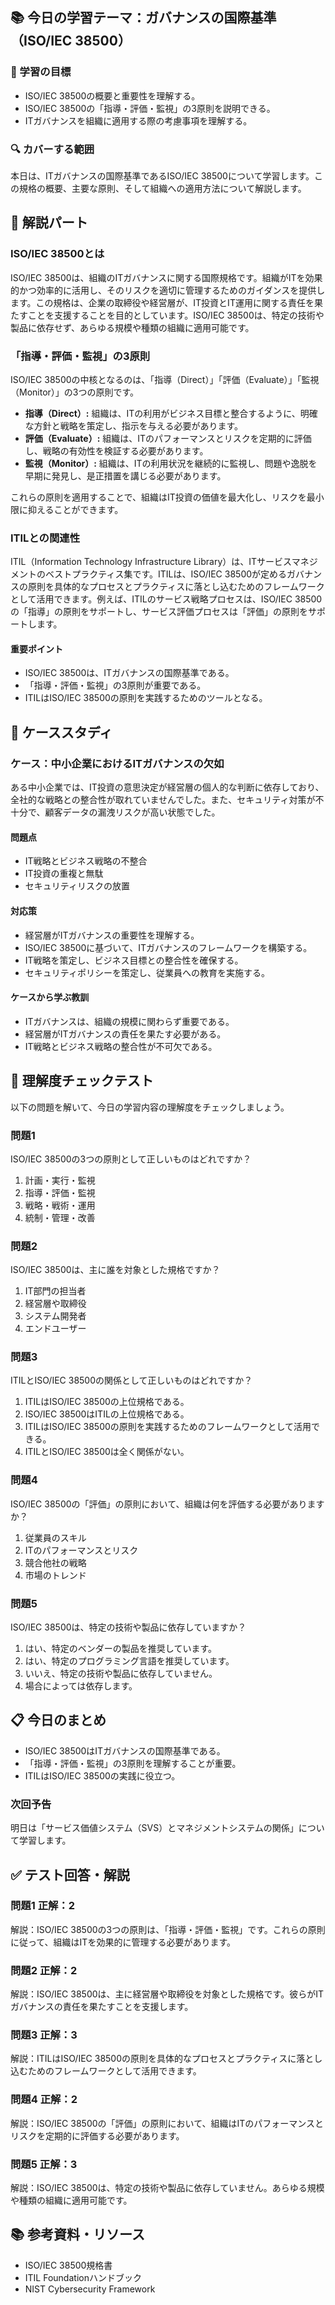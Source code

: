 
## 📚 今日の学習テーマ：ガバナンスの国際基準（ISO/IEC 38500）

### 📝 学習の目標

* ISO/IEC 38500の概要と重要性を理解する。
* ISO/IEC 38500の「指導・評価・監視」の3原則を説明できる。
* ITガバナンスを組織に適用する際の考慮事項を理解する。

### 🔍 カバーする範囲

本日は、ITガバナンスの国際基準であるISO/IEC 38500について学習します。この規格の概要、主要な原則、そして組織への適用方法について解説します。

## 📖 解説パート

### ISO/IEC 38500とは

ISO/IEC 38500は、組織のITガバナンスに関する国際規格です。組織がITを効果的かつ効率的に活用し、そのリスクを適切に管理するためのガイダンスを提供します。この規格は、企業の取締役や経営層が、IT投資とIT運用に関する責任を果たすことを支援することを目的としています。ISO/IEC 38500は、特定の技術や製品に依存せず、あらゆる規模や種類の組織に適用可能です。

### 「指導・評価・監視」の3原則

ISO/IEC 38500の中核となるのは、「指導（Direct）」「評価（Evaluate）」「監視（Monitor）」の3つの原則です。

*   **指導（Direct）:** 組織は、ITの利用がビジネス目標と整合するように、明確な方針と戦略を策定し、指示を与える必要があります。
*   **評価（Evaluate）:** 組織は、ITのパフォーマンスとリスクを定期的に評価し、戦略の有効性を検証する必要があります。
*   **監視（Monitor）:** 組織は、ITの利用状況を継続的に監視し、問題や逸脱を早期に発見し、是正措置を講じる必要があります。

これらの原則を適用することで、組織はIT投資の価値を最大化し、リスクを最小限に抑えることができます。

### ITILとの関連性

ITIL（Information Technology Infrastructure Library）は、ITサービスマネジメントのベストプラクティス集です。ITILは、ISO/IEC 38500が定めるガバナンスの原則を具体的なプロセスとプラクティスに落とし込むためのフレームワークとして活用できます。例えば、ITILのサービス戦略プロセスは、ISO/IEC 38500の「指導」の原則をサポートし、サービス評価プロセスは「評価」の原則をサポートします。

#### 重要ポイント

*   ISO/IEC 38500は、ITガバナンスの国際基準である。
*   「指導・評価・監視」の3原則が重要である。
*   ITILはISO/IEC 38500の原則を実践するためのツールとなる。

## 🏢 ケーススタディ

### ケース：中小企業におけるITガバナンスの欠如

ある中小企業では、IT投資の意思決定が経営層の個人的な判断に依存しており、全社的な戦略との整合性が取れていませんでした。また、セキュリティ対策が不十分で、顧客データの漏洩リスクが高い状態でした。

#### 問題点

*   IT戦略とビジネス戦略の不整合
*   IT投資の重複と無駄
*   セキュリティリスクの放置

#### 対応策

*   経営層がITガバナンスの重要性を理解する。
*   ISO/IEC 38500に基づいて、ITガバナンスのフレームワークを構築する。
*   IT戦略を策定し、ビジネス目標との整合性を確保する。
*   セキュリティポリシーを策定し、従業員への教育を実施する。

#### ケースから学ぶ教訓

*   ITガバナンスは、組織の規模に関わらず重要である。
*   経営層がITガバナンスの責任を果たす必要がある。
*   IT戦略とビジネス戦略の整合性が不可欠である。

## 📝 理解度チェックテスト

以下の問題を解いて、今日の学習内容の理解度をチェックしましょう。

### 問題1

ISO/IEC 38500の3つの原則として正しいものはどれですか？

1.  計画・実行・監視
2.  指導・評価・監視
3.  戦略・戦術・運用
4.  統制・管理・改善

### 問題2

ISO/IEC 38500は、主に誰を対象とした規格ですか？

1.  IT部門の担当者
2.  経営層や取締役
3.  システム開発者
4.  エンドユーザー

### 問題3

ITILとISO/IEC 38500の関係として正しいものはどれですか？

1.  ITILはISO/IEC 38500の上位規格である。
2.  ISO/IEC 38500はITILの上位規格である。
3.  ITILはISO/IEC 38500の原則を実践するためのフレームワークとして活用できる。
4.  ITILとISO/IEC 38500は全く関係がない。

### 問題4

ISO/IEC 38500の「評価」の原則において、組織は何を評価する必要がありますか？

1.  従業員のスキル
2.  ITのパフォーマンスとリスク
3.  競合他社の戦略
4.  市場のトレンド

### 問題5

ISO/IEC 38500は、特定の技術や製品に依存していますか？

1.  はい、特定のベンダーの製品を推奨しています。
2.  はい、特定のプログラミング言語を推奨しています。
3.  いいえ、特定の技術や製品に依存していません。
4.  場合によっては依存します。

## 📋 今日のまとめ

*   ISO/IEC 38500はITガバナンスの国際基準である。
*   「指導・評価・監視」の3原則を理解することが重要。
*   ITILはISO/IEC 38500の実践に役立つ。

### 次回予告

明日は「サービス価値システム（SVS）とマネジメントシステムの関係」について学習します。

## ✅ テスト回答・解説

### 問題1 正解：2

解説：ISO/IEC 38500の3つの原則は、「指導・評価・監視」です。これらの原則に従って、組織はITを効果的に管理する必要があります。

### 問題2 正解：2

解説：ISO/IEC 38500は、主に経営層や取締役を対象とした規格です。彼らがITガバナンスの責任を果たすことを支援します。

### 問題3 正解：3

解説：ITILはISO/IEC 38500の原則を具体的なプロセスとプラクティスに落とし込むためのフレームワークとして活用できます。

### 問題4 正解：2

解説：ISO/IEC 38500の「評価」の原則において、組織はITのパフォーマンスとリスクを定期的に評価する必要があります。

### 問題5 正解：3

解説：ISO/IEC 38500は、特定の技術や製品に依存していません。あらゆる規模や種類の組織に適用可能です。

## 📚 参考資料・リソース

*   ISO/IEC 38500規格書
*   ITIL Foundationハンドブック
*   NIST Cybersecurity Framework